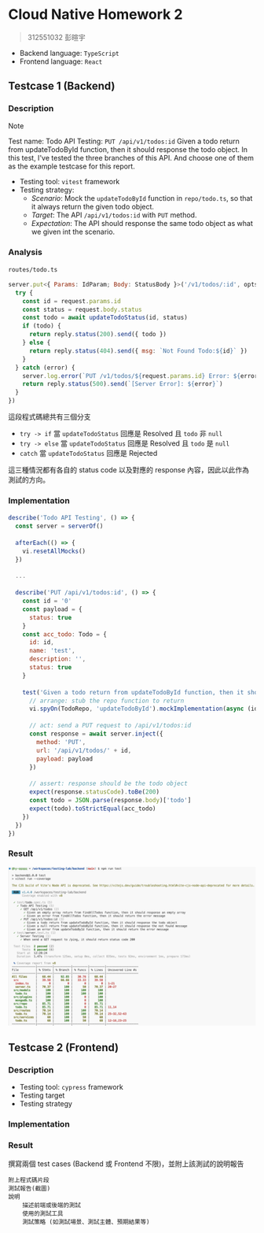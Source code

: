 # Cloud Native Homework 2

> 312551032 彭暄宇

- Backend language: `TypeScript`
- Frontend language: `React`

## Testcase 1 (Backend)

### Description

> [!NOTE]
> Test name: Todo API Testing: `PUT /api/v1/todos:id` Given a todo return from updateTodoById function, then it should response the todo object.
> In this test, I've tested the three branches of this API. And choose one of them as the example testcase for this report.

- Testing tool: `vitest` framework
- Testing strategy:
    - *Scenario*: Mock the `updateTodoById` function in `repo/todo.ts`, so that it always return the given todo object.
    - *Target*: The API `/api/v1/todos:id` with `PUT` method.
    - *Expectation*: The API should response the same todo object as what we given int the scenario.

### Analysis

`routes/todo.ts`
```js
server.put<{ Params: IdParam; Body: StatusBody }>('/v1/todos/:id', opts, async (request, reply) => {
  try {
    const id = request.params.id
    const status = request.body.status
    const todo = await updateTodoStatus(id, status)
    if (todo) {
      return reply.status(200).send({ todo })
    } else {
      return reply.status(404).send({ msg: `Not Found Todo:${id}` })
    }
  } catch (error) {
    server.log.error(`PUT /v1/todos/${request.params.id} Error: ${error}`)
    return reply.status(500).send(`[Server Error]: ${error}`)
  }
})
```

這段程式碼總共有三個分支
- `try -> if`
    當 `updateTodoStatus` 回應是 Resolved 且 `todo` 非 `null`
- `try -> else`
    當 `updateTodoStatus` 回應是 Resolved 且 `todo` 是 `null`
- `catch`
    當 `updateTodoStatus` 回應是 Rejected

這三種情況都有各自的 status code 以及對應的 response 內容，因此以此作為測試的方向。

### Implementation

```js
describe('Todo API Testing', () => {
  const server = serverOf()

  afterEach(() => {
    vi.resetAllMocks()
  })

  ...

  describe('PUT /api/v1/todos:id', () => {
    const id = '0'
    const payload = {
      status: true
    }
    const acc_todo: Todo = {
      id: id,
      name: 'test',
      description: '',
      status: true
    }

    test('Given a todo return from updateTodoById function, then it should response the todo object', async () => {
      // arrange: stub the repo function to return
      vi.spyOn(TodoRepo, 'updateTodoById').mockImplementation(async (id, { status: newStatus }) => acc_todo)

      // act: send a PUT request to /api/v1/todos:id
      const response = await server.inject({
        method: 'PUT',
        url: '/api/v1/todos/' + id,
        payload: payload
      })

      // assert: response should be the todo object
      expect(response.statusCode).toBe(200)
      const todo = JSON.parse(response.body)['todo']
      expect(todo).toStrictEqual(acc_todo)
    })
  })
})
```

### Result

![](./assets/backend-vitest.png)

## Testcase 2 (Frontend)

### Description
- Testing tool: `cypress` framework
- Testing target
- Testing strategy

### Implementation

### Result


撰寫兩個 test cases (Backend 或 Frontend 不限)，並附上該測試的說明報告

    附上程式碼片段
    測試報告(截圖)
    說明
        描述前端或後端的測試
        使用的測試工具
        測試策略 (如測試場景、測試主體、預期結果等)
